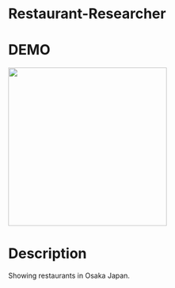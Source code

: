# Restaurant-Researcher
# DEMO
<img src="https://user-images.githubusercontent.com/23008241/31236263-989c2ec6-aa2e-11e7-9445-f17538128413.gif" width="320px">

# Description
Showing restaurants in Osaka Japan.

 
